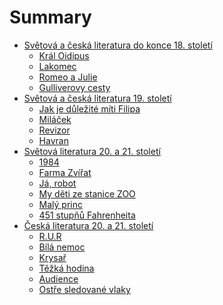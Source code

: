 # Summary

- [Světová a česká literatura do konce 18. století]()
    - [Král Oidipus](./kral-oidipus.md)
    - [Lakomec](./lakomec.md)
    - [Romeo a Julie](./romeo-a-julie.md)
    - [Gulliverovy cesty](./gulliverovy-cesty.md)
- [Světová a česká literatura 19. století]()
    - [Jak je důležité míti Filipa](./jak-je-dulezite-miti-filipa.md)
    - [Miláček](./milacek.md)
    - [Revizor](./revizor.md)
    - [Havran](./havran.md)
- [Světová literatura 20. a 21. století]()
    - [1984](./1984.md)
    - [Farma Zvířat](./farma-zvirat.md)
    - [Já, robot](./ja-robot.md)
    - [My děti ze stanice ZOO](./my-deti-ze-stanice-zoo.md)
    - [Malý princ](./maly-princ.md)
    - [451 stupňů Fahrenheita](./451-stupnu-fahrenheita.md)
- [Česká literatura 20. a 21. století]()
    - [R.U.R](./rur.md)
    - [Bílá nemoc](./bila-nemoc.md)
    - [Krysař](./krysar.md)
    - [Těžká hodina](./tezka-hodina.md)
    - [Audience](./audience.md)
    - [Ostře sledované vlaky](./ostre-sledovane-vlaky.md)
